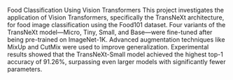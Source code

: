 Food Classification Using Vision Transformers
This project investigates the application of Vision Transformers, specifically the TransNeXt architecture, for food image classification using the Food101 dataset. Four variants of the TransNeXt model—Micro, Tiny, Small, and Base—were fine-tuned after being pre-trained on ImageNet-1K. Advanced augmentation techniques like MixUp and CutMix were used to improve generalization. Experimental results showed that the TransNeXt-Small model achieved the highest top-1 accuracy of 91.26%, surpassing even larger models with significantly fewer parameters.
